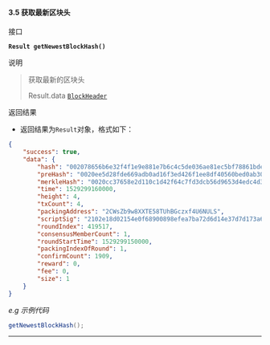 #### 3.5 获取最新区块头
接口

**`Result getNewestBlockHash()`**

说明

> 获取最新的区块头
>
> Result.data <a href="#BlockHeader">`BlockHeader`</a>


返回结果  

- 返回结果为`Result`对象，格式如下：

```json
{
    "success": true,
    "data": {
        "hash": "002078656b6e32f4f1e9e881e7b6c4c5de036ae81ec5bf78861bde9480f5ff3a1b33",
        "preHash": "0020ee5d28fde669adb0ad16f3ed426f1ee8df40560bed0ab30bb99cbf95df276d64",
        "merkleHash": "0020cc37658e2d110c1d42f64c7fd3dcb56d9653d4edc4d3a8406cb263a41f9f5488",
        "time": 1529299160000,
        "height": 4,
        "txCount": 4,
        "packingAddress": "2CWsZb9w8XXTE58TUhBGczxf4U6NULS",
        "scriptSig": "2102e18d02154e0f68900898efea7ba72d6d14e37d7d173a62146df2871f40996d7300473045022100d4d92a9518ffd855441c7712f4b31bd003291dc108fa2b455fe26d51e54625f102202ae8375bd69bf1928f9967edac82619ff78f30550c17797cc489d5effd3202bf",
        "roundIndex": 419517,
        "consensusMemberCount": 1,
        "roundStartTime": 1529299150000,
        "packingIndexOfRound": 1,
        "confirmCount": 1909,
        "reward": 0,
        "fee": 0,
        "size": 1
    }
}

```
*e.g 示例代码*

```java
getNewestBlockHash();
```
---
